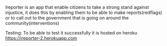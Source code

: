 Ireporter is an app that enable citizens to take a strong stand against injustice, it does this by enabling them to be able to make reports(redflags) or to call out to the government that is going on around the community(interventions)

Testing: To be able to test it successfully it is hosted on heroku https://ireporter-2.herokuapp.com
